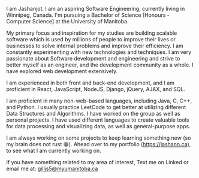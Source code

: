 I am Jashanjot. I am an aspiring Software Engineering, currently living in Winnipeg, Canada. I'm pursuing a Bachelor of Science [Honours - Computer Science] at the University of Manitoba.

My primary focus and inspiration for my studies are building scalable software which is used by millions of people to improve their lives or businesses to solve internal problems and improve their efficiency. I am constantly experimenting with new technologies and techniques. I am very passionate about Software development and engineering and strive to better myself as an engineer, and the development community as a whole. I have explored web development extensively.

I am experienced in both front and back-end development, and I am proficient in React, JavaScript, NodeJS, Django, jQuery, AJAX, and SQL.

I am proficient in many non-web-based languages, including Java, C, C++, and Python. I usually practice LeetCode to get better at utilizing different Data Structures and Algorithms. I have worked on the group as well as personal projects. I have used different languages to create valuable tools for data processing and visualizing data, as well as general-purpose apps.

I am always working on some projects to keep learning something new (so my brain does not rust 😁). Ahead over to my portfolio (https://jashann.ca), to see what I am currently working on.

If you have something related to my area of interest,
Text me on Linked or email me at: gilljs5@myumanitoba.ca
